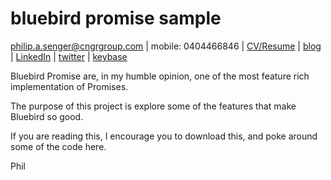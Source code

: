 # bluebird promise sample

[philip.a.senger@cngrgroup.com](mailto:philip.a.senger@cngrgroup.com) | mobile: 0404466846 | [CV/Resume](http://www.visualcv.com/philipsenger) | [blog](http://www.apachecommonstipsandtricks.blogspot.com/) | [LinkedIn](http://au.linkedin.com/in/philipsenger) | [twitter](http://twitter.com/PSengerDownUndr) | [keybase](keybase.io/psenger)

Bluebird Promise are, in my humble opinion, one of the most feature rich implementation of Promises.

The purpose of this project is explore some of the features that make Bluebird so good.

If you are reading this, I encourage you to download this, and poke around some of the code here.

Phil
